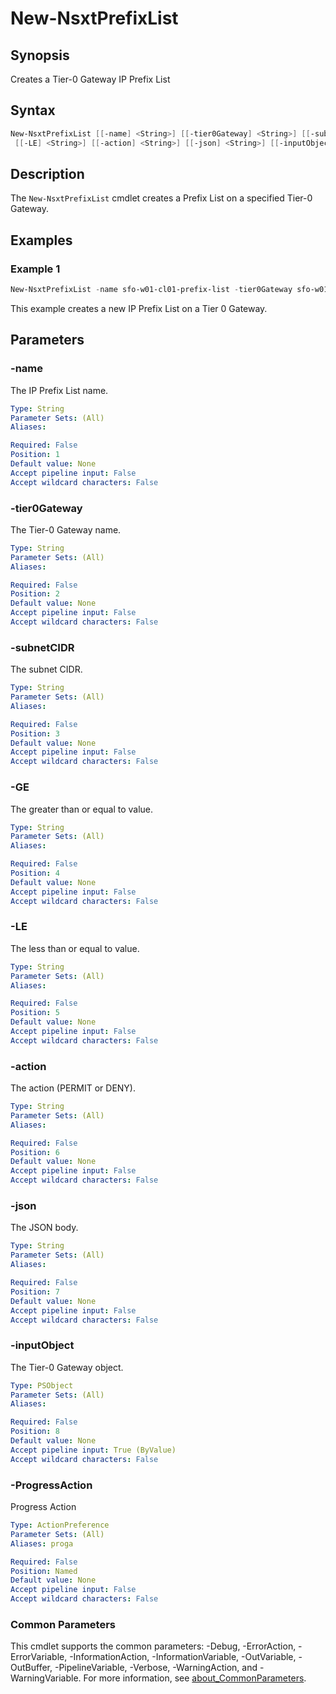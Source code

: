 # New-NsxtPrefixList

## Synopsis

Creates a Tier-0 Gateway IP Prefix List

## Syntax

```powershell
New-NsxtPrefixList [[-name] <String>] [[-tier0Gateway] <String>] [[-subnetCIDR] <String>] [[-GE] <String>]
 [[-LE] <String>] [[-action] <String>] [[-json] <String>] [[-inputObject] <PSObject>] [-ProgressAction <ActionPreference>] [<CommonParameters>]
```

## Description

The `New-NsxtPrefixList` cmdlet creates a Prefix List on a specified Tier-0 Gateway.

## Examples

### Example 1

```powershell
New-NsxtPrefixList -name sfo-w01-cl01-prefix-list -tier0Gateway sfo-w01-ec01-t0-gw01 -subnetCIDR 192.168.20.0/24 -action PERMIT 
```

This example creates a new IP Prefix List on a Tier 0 Gateway.

## Parameters

### -name

The IP Prefix List name.

```yaml
Type: String
Parameter Sets: (All)
Aliases:

Required: False
Position: 1
Default value: None
Accept pipeline input: False
Accept wildcard characters: False
```

### -tier0Gateway

The Tier-0 Gateway name.

```yaml
Type: String
Parameter Sets: (All)
Aliases:

Required: False
Position: 2
Default value: None
Accept pipeline input: False
Accept wildcard characters: False
```

### -subnetCIDR

The subnet CIDR.

```yaml
Type: String
Parameter Sets: (All)
Aliases:

Required: False
Position: 3
Default value: None
Accept pipeline input: False
Accept wildcard characters: False
```

### -GE

The greater than or equal to value.

```yaml
Type: String
Parameter Sets: (All)
Aliases:

Required: False
Position: 4
Default value: None
Accept pipeline input: False
Accept wildcard characters: False
```

### -LE

The less than or equal to value.

```yaml
Type: String
Parameter Sets: (All)
Aliases:

Required: False
Position: 5
Default value: None
Accept pipeline input: False
Accept wildcard characters: False
```

### -action

The action (PERMIT or DENY).

```yaml
Type: String
Parameter Sets: (All)
Aliases:

Required: False
Position: 6
Default value: None
Accept pipeline input: False
Accept wildcard characters: False
```

### -json

The JSON body.

```yaml
Type: String
Parameter Sets: (All)
Aliases:

Required: False
Position: 7
Default value: None
Accept pipeline input: False
Accept wildcard characters: False
```

### -inputObject

The Tier-0 Gateway object.

```yaml
Type: PSObject
Parameter Sets: (All)
Aliases:

Required: False
Position: 8
Default value: None
Accept pipeline input: True (ByValue)
Accept wildcard characters: False
```

### -ProgressAction

Progress Action

```yaml
Type: ActionPreference
Parameter Sets: (All)
Aliases: proga

Required: False
Position: Named
Default value: None
Accept pipeline input: False
Accept wildcard characters: False
```

### Common Parameters

This cmdlet supports the common parameters: -Debug, -ErrorAction, -ErrorVariable, -InformationAction, -InformationVariable, -OutVariable, -OutBuffer, -PipelineVariable, -Verbose, -WarningAction, and -WarningVariable. For more information, see [about_CommonParameters](http://go.microsoft.com/fwlink/?LinkID=113216).
